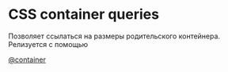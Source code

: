 # CSS container queries

Позволяет ссылаться на размеры родительского контейнера. Релизуется с помощью

[@container](./at-rules.md#container)
